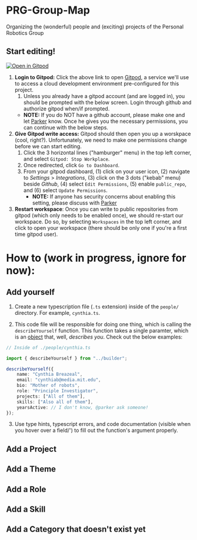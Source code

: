 # PRG-Group-Map
Organizing the (wonderful) people and (exciting) projects of the Personal Robotics Group

## Start editing!

[![Open in Gitpod](https://gitpod.io/button/open-in-gitpod.svg)](https://gitpod.io/#https://github.com/mitmedialab/PRG-Group-Map)

1. **Login to Gitpod:** Click the above link to open [Gitpod](https://www.gitpod.io/), a service we'll use to access a cloud development environment pre-configured for this project.
    1. Unless you already have a gitpod account (and are logged in), you should be prompted with the below screen. Login through github and authorize gitpod when/if prompted.
    - **NOTE:** If you do NOT have a github account, please make one and let [Parker](https://github.com/pmalacho-mit) know. Once he gives you the necessary permissions, you can continue with the below steps. 
2. **Give Gitpod write access:** Gitpod should then open you up a worskpace (cool, right?). Unfortunately, we need to make one permissions change before we can start editing.
    1. Click the 3 horizontal lines ("hamburger" menu) in the top left corner, and select `Gitpod: Stop Workplace`.
    2. Once redirected, click `Go to Dashboard`.
    3. From your gitpod dashboard, (1) click on your user icon, (2) navigate to _Settings_ > _Integrations_, (3) click on the 3 dots ("kebab" menu) beside _Github_, (4) select `Edit Permissions`, (5) enable `public_repo`, and (6) select `Update Permissions`.
        - **NOTE:** If anyone has security concerns about enabling this setting, please discuss with [Parker](https://github.com/pmalacho-mit)
3. **Restart workspace**: Once you can write to public repositories from gitpod (which only needs to be enabled once), we should re-start our workspace. Do so, by 
selecting `Workspaces` in the top left corner, and click to open your workspace (there should be only one if you're a first time gitpod user).
# How to (work in progress, ignore for now):

## Add yourself

1. Create a new typescription file (`.ts` extension) inside of the `people/` directory. For example, `cynthia.ts`.

2. This code file will be responsible for doing one thing, which is calling the `describeYourself` function. This function takes a single paramter, which is an [object](https://www.w3schools.com/js/js_objects.asp) that, well, *describes you*. Check out the below examples:

```ts
// Inside of ./people/cynthia.ts

import { describeYourself } from "../builder";

describeYourself({
    name: "Cynthia Breazeal",
    email: "cynthiab@media.mit.edu",
    bio: "Mother of robots",
    role: "Principle Investigator",
    projects: ["All of them"],
    skills: ["Also all of them"],
    yearsActive: // I don't know, @parker ask someone!
});
```

3. Use type hints, typescript errors, and code documentation (visible when you hover over a field/') to fill out the function's argument properly. 

## Add a Project

## Add a Theme

## Add a Role

## Add a Skill

## Add a Category that doesn't exist yet
